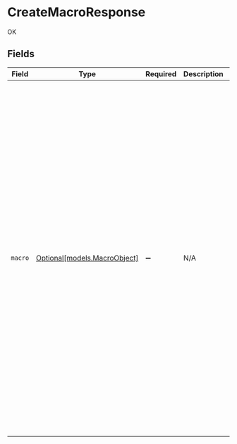 # CreateMacroResponse

OK


## Fields

| Field                                                                                                                                                                                                                                                                                                                                                                                                                                                                                                                                                                                                                                                                                                                                  | Type                                                                                                                                                                                                                                                                                                                                                                                                                                                                                                                                                                                                                                                                                                                                   | Required                                                                                                                                                                                                                                                                                                                                                                                                                                                                                                                                                                                                                                                                                                                               | Description                                                                                                                                                                                                                                                                                                                                                                                                                                                                                                                                                                                                                                                                                                                            | Example                                                                                                                                                                                                                                                                                                                                                                                                                                                                                                                                                                                                                                                                                                                                |
| -------------------------------------------------------------------------------------------------------------------------------------------------------------------------------------------------------------------------------------------------------------------------------------------------------------------------------------------------------------------------------------------------------------------------------------------------------------------------------------------------------------------------------------------------------------------------------------------------------------------------------------------------------------------------------------------------------------------------------------- | -------------------------------------------------------------------------------------------------------------------------------------------------------------------------------------------------------------------------------------------------------------------------------------------------------------------------------------------------------------------------------------------------------------------------------------------------------------------------------------------------------------------------------------------------------------------------------------------------------------------------------------------------------------------------------------------------------------------------------------- | -------------------------------------------------------------------------------------------------------------------------------------------------------------------------------------------------------------------------------------------------------------------------------------------------------------------------------------------------------------------------------------------------------------------------------------------------------------------------------------------------------------------------------------------------------------------------------------------------------------------------------------------------------------------------------------------------------------------------------------- | -------------------------------------------------------------------------------------------------------------------------------------------------------------------------------------------------------------------------------------------------------------------------------------------------------------------------------------------------------------------------------------------------------------------------------------------------------------------------------------------------------------------------------------------------------------------------------------------------------------------------------------------------------------------------------------------------------------------------------------- | -------------------------------------------------------------------------------------------------------------------------------------------------------------------------------------------------------------------------------------------------------------------------------------------------------------------------------------------------------------------------------------------------------------------------------------------------------------------------------------------------------------------------------------------------------------------------------------------------------------------------------------------------------------------------------------------------------------------------------------- |
| `macro`                                                                                                                                                                                                                                                                                                                                                                                                                                                                                                                                                                                                                                                                                                                                | [Optional[models.MacroObject]](../models/macroobject.md)                                                                                                                                                                                                                                                                                                                                                                                                                                                                                                                                                                                                                                                                               | :heavy_minus_sign:                                                                                                                                                                                                                                                                                                                                                                                                                                                                                                                                                                                                                                                                                                                     | N/A                                                                                                                                                                                                                                                                                                                                                                                                                                                                                                                                                                                                                                                                                                                                    | {<br/>"actions": [<br/>{<br/>"field": "status",<br/>"value": "solved"<br/>},<br/>{<br/>"field": "priority",<br/>"value": "normal"<br/>},<br/>{<br/>"field": "type",<br/>"value": "incident"<br/>},<br/>{<br/>"field": "assignee_id",<br/>"value": "current_user"<br/>},<br/>{<br/>"field": "group_id",<br/>"value": "current_groups"<br/>},<br/>{<br/>"field": "comment_value",<br/>"value": "Thanks for your request. This issue you reported is a known issue. For more information, please visit our forums. "<br/>}<br/>],<br/>"active": true,<br/>"created_at": "2019-09-16T02:17:38Z",<br/>"default": false,<br/>"description": null,<br/>"id": 360111062754,<br/>"position": 9999,<br/>"restriction": null,<br/>"title": "Close and redirect to topics",<br/>"updated_at": "2019-09-16T02:17:38Z",<br/>"url": "https://subdomain.zendesk.com/api/v2/macros/360111062754.json"<br/>} |